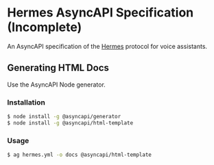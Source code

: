 # Hermes AsyncAPI Specification (Incomplete)
An AsyncAPI specification of the [Hermes](https://docs.snips.ai/reference/hermes) protocol for voice assistants.

## Generating HTML Docs
Use the AsyncAPI Node generator.
### Installation
```bash
$ node install -g @asyncapi/generator
$ node install -g @asyncapi/html-template
```
### Usage
```bash
$ ag hermes.yml -o docs @asyncapi/html-template
```
